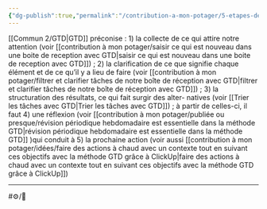```yaml
---
{"dg-publish":true,"permalink":"/contribution-a-mon-potager/5-etapes-de-gtd/"}
---
```


[[Commun 2/GTD\|GTD]] préconise : 1) la collecte de 
ce qui attire notre attention (voir [[contribution à mon potager/saisir ce qui est nouveau dans une boite de reception avec GTD\|saisir ce qui est nouveau dans une boite de reception avec GTD]]) ; 2) 
la clarification de ce que signifie 
chaque élément et de ce qu’il y a 
lieu de faire (voir [[contribution à mon potager/filtrer et clarifier tâches de notre boîte de réception avec GTD\|filtrer et clarifier tâches de notre boîte de réception avec GTD]]) ; 3) la structuration des 
résultats, ce qui fait surgir des alter-
natives (voir [[Trier les tâches avec GTD\|Trier les tâches avec GTD]]) ; à partir de celles-ci, il faut 4) une réflexion (voir [[contribution à mon potager/publiée ou presque/révision périodique hebdomadaire est essentielle dans la méthode GTD\|révision périodique hebdomadaire est essentielle dans la méthode GTD]] )qui conduit à 5) la prochaine action (voir aussi [[contribution à mon potager/idées/faire des actions à chaud avec un contexte tout en suivant ces objectifs avec la méthode GTD grâce à ClickUp\|faire des actions à chaud avec un contexte tout en suivant ces objectifs avec la méthode GTD grâce à ClickUp]])

---
#⚙️/🌱